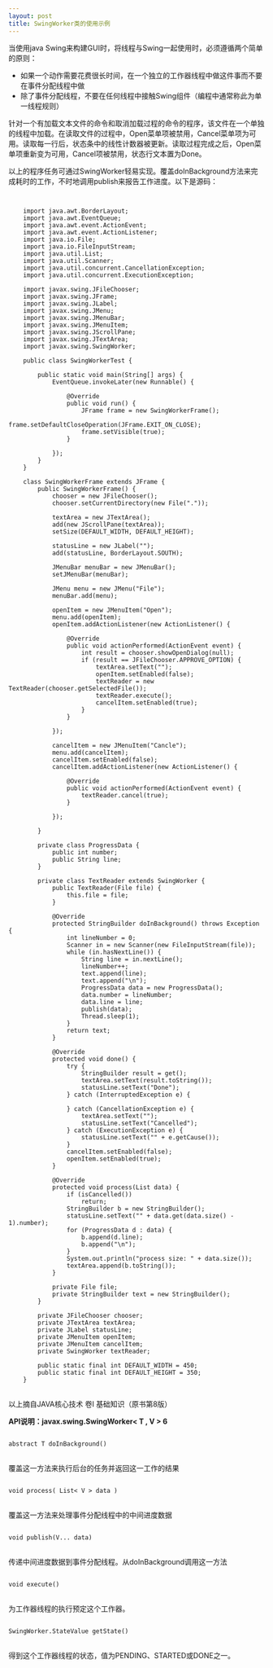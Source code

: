 ```yaml
---
layout: post
title: SwingWorker类的使用示例
---
```


当使用java Swing来构建GUI时，将线程与Swing一起使用时，必须遵循两个简单的原则： 

  - 如果一个动作需要花费很长时间，在一个独立的工作器线程中做这件事而不要在事件分配线程中做 
  - 除了事件分配线程，不要在任何线程中接触Swing组件（编程中通常称此为单一线程规则） 

针对一个有加载文本文件的命令和取消加载过程的命令的程序，该文件在一个单独的线程中加载。在读取文件的过程中，Open菜单项被禁用，Cancel菜单项为可用。读取每一行后，状态条中的线性计数器被更新。读取过程完成之后，Open菜单项重新变为可用，Cancel项被禁用，状态行文本置为Done。

以上的程序任务可通过SwingWorker轻易实现。覆盖doInBackground方法来完成耗时的工作，不时地调用publish来报告工作进度。以下是源码：


<pre>
<code class="java">

	import java.awt.BorderLayout;
	import java.awt.EventQueue;
	import java.awt.event.ActionEvent;
	import java.awt.event.ActionListener;
	import java.io.File;
	import java.io.FileInputStream;
	import java.util.List;
	import java.util.Scanner;
	import java.util.concurrent.CancellationException;
	import java.util.concurrent.ExecutionException;
	
	import javax.swing.JFileChooser;
	import javax.swing.JFrame;
	import javax.swing.JLabel;
	import javax.swing.JMenu;
	import javax.swing.JMenuBar;
	import javax.swing.JMenuItem;
	import javax.swing.JScrollPane;
	import javax.swing.JTextArea;
	import javax.swing.SwingWorker;
	
	public class SwingWorkerTest {
	
		public static void main(String[] args) {
			EventQueue.invokeLater(new Runnable() {
	
				@Override
				public void run() {
					JFrame frame = new SwingWorkerFrame();
					frame.setDefaultCloseOperation(JFrame.EXIT_ON_CLOSE);
					frame.setVisible(true);
				}
	
			});
		}
	}
	
	class SwingWorkerFrame extends JFrame {
		public SwingWorkerFrame() {
			chooser = new JFileChooser();
			chooser.setCurrentDirectory(new File("."));
	
			textArea = new JTextArea();
			add(new JScrollPane(textArea));
			setSize(DEFAULT_WIDTH, DEFAULT_HEIGHT);
	
			statusLine = new JLabel("");
			add(statusLine, BorderLayout.SOUTH);
	
			JMenuBar menuBar = new JMenuBar();
			setJMenuBar(menuBar);
	
			JMenu menu = new JMenu("File");
			menuBar.add(menu);
	
			openItem = new JMenuItem("Open");
			menu.add(openItem);
			openItem.addActionListener(new ActionListener() {
	
				@Override
				public void actionPerformed(ActionEvent event) {
					int result = chooser.showOpenDialog(null);
					if (result == JFileChooser.APPROVE_OPTION) {
						textArea.setText("");
						openItem.setEnabled(false);
						textReader = new TextReader(chooser.getSelectedFile());
						textReader.execute();
						cancelItem.setEnabled(true);
					}
				}
	
			});
	
			cancelItem = new JMenuItem("Cancle");
			menu.add(cancelItem);
			cancelItem.setEnabled(false);
			cancelItem.addActionListener(new ActionListener() {
	
				@Override
				public void actionPerformed(ActionEvent event) {
					textReader.cancel(true);
				}
	
			});
	
		}
	
		private class ProgressData {
			public int number;
			public String line;
		}
	
		private class TextReader extends SwingWorker<StringBuilder, ProgressData> {
			public TextReader(File file) {
				this.file = file;
			}
	
			@Override
			protected StringBuilder doInBackground() throws Exception {
				int lineNumber = 0;
				Scanner in = new Scanner(new FileInputStream(file));
				while (in.hasNextLine()) {
					String line = in.nextLine();
					lineNumber++;
					text.append(line);
					text.append("\n");
					ProgressData data = new ProgressData();
					data.number = lineNumber;
					data.line = line;
					publish(data);
					Thread.sleep(1);
				}
				return text;
			}
	
			@Override
			protected void done() {
				try {
					StringBuilder result = get();
					textArea.setText(result.toString());
					statusLine.setText("Done");
				} catch (InterruptedException e) {
	
				} catch (CancellationException e) {
					textArea.setText("");
					statusLine.setText("Cancelled");
				} catch (ExecutionException e) {
					statusLine.setText("" + e.getCause());
				}
				cancelItem.setEnabled(false);
				openItem.setEnabled(true);
			}
	
			@Override
			protected void process(List<SwingWorkerFrame.ProgressData> data) {
				if (isCancelled())
					return;
				StringBuilder b = new StringBuilder();
				statusLine.setText("" + data.get(data.size() - 1).number);
				for (ProgressData d : data) {
					b.append(d.line);
					b.append("\n");
				}
				System.out.println("process size: " + data.size());
				textArea.append(b.toString());
			}
	
			private File file;
			private StringBuilder text = new StringBuilder();
		}

		private JFileChooser chooser;
		private JTextArea textArea;
		private JLabel statusLine;
		private JMenuItem openItem;
		private JMenuItem cancelItem;
		private SwingWorker<StringBuilder, ProgressData> textReader;
	
		public static final int DEFAULT_WIDTH = 450;
		public static final int DEFAULT_HEIGHT = 350;
	}
</code>
</pre>

以上摘自JAVA核心技术 卷I 基础知识（原书第8版）

**API说明：javax.swing.SwingWorker< T , V > 6**

<pre>
<code class="java">
abstract T doInBackground()
</code>
</pre>

覆盖这一方法来执行后台的任务并返回这一工作的结果

<pre>
<code class="java">
void process( List< V > data ) 
</code>
</pre>

覆盖这一方法来处理事件分配线程中的中间进度数据

<pre>
<code class="java">
void publish(V... data) 
</code>
</pre>

传递中间进度数据到事件分配线程。从doInBackground调用这一方法

<pre>
<code class="java">
void execute() 
</code>
</pre>

为工作器线程的执行预定这个工作器。

<pre>
<code class="java">
SwingWorker.StateValue getState() 
</code>
</pre>

得到这个工作器线程的状态，值为PENDING、STARTED或DONE之一。



